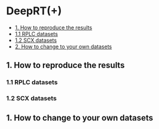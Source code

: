# DeepRT(+)
* [1. How to reproduce the results](#1)
* [1.1 RPLC datasets](#1.1)
* [1.2 SCX datasets](#1.2)
* [2. How to change to your own datasets](#1)

<h2 id="1">1. How to reproduce the results</h2>

<h3 id="1.1">1.1 RPLC datasets</h3>

<h3 id="1.2">1.2 SCX datasets</h3>

<h2 id="2">1. How to change to your own datasets</h2>
